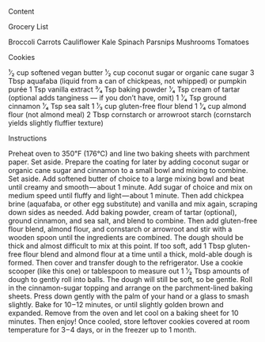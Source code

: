 Content

Grocery List

Broccoli
Carrots
Cauliflower
Kale
Spinach
Parsnips
Mushrooms
Tomatoes

Cookies

¹∕₂ cup softened vegan butter
¹∕₂ cup coconut sugar or organic cane sugar
3 Tbsp aquafaba (liquid from a can of chickpeas, not whipped) or pumpkin purée
1 Tsp vanilla extract
³∕₄ Tsp baking powder
¹∕₄ Tsp cream of tartar (optional adds tanginess — if you don’t have, omit)
1 ¹∕₄ Tsp ground cinnamon
¹∕₄ Tsp sea salt
1 ¹∕₃ cup gluten-free flour blend
1 ¹∕₄ cup almond flour (not almond meal)
2 Tbsp cornstarch or arrowroot starch (cornstarch yields slightly fluffier texture)

Instructions

Preheat oven to 350℉ (176℃) and line two baking sheets with parchment paper. Set aside.
Prepare the coating for later by adding coconut sugar or organic cane sugar and cinnamon to a small bowl and mixing to combine. Set aside.
Add softened butter of choice to a large mixing bowl and beat until creamy and smooth — about 1 minute.
Add sugar of choice and mix on medium speed until fluffy and light — about 1 minute. Then add chickpea brine (aquafaba, or other egg substitute) and vanilla and mix again, scraping down sides as needed.
Add baking powder, cream of tartar (optional), ground cinnamon, and sea salt, and blend to combine. Then add gluten-free flour blend, almond flour, and cornstarch or arrowroot and stir with a wooden spoon until the ingredients are combined.
The dough should be thick and almost difficult to mix at this point. If too soft, add 1 Tbsp gluten-free flour blend and almond flour at a time until a thick, mold-able dough is formed. Then cover and transfer dough to the refrigerator.
Use a cookie scooper (like this one) or tablespoon to measure out 1 ¹∕₂ Tbsp amounts of dough to gently roll into balls. The dough will still be soft, so be gentle. Roll in the cinnamon-sugar topping and arrange on the parchment-lined baking sheets. Press down gently with the palm of your hand or a glass to smash slightly.
Bake for 10 – 12 minutes, or until slightly golden brown and expanded. Remove from the oven and let cool on a baking sheet for 10 minutes. Then enjoy!
Once cooled, store leftover cookies covered at room temperature for 3 – 4 days, or in the freezer up to 1 month.
